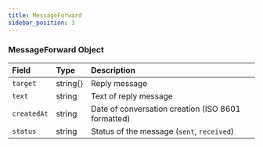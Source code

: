```yaml
---
title: MessageForward
sidebar_position: 3
---
```


### MessageForward Object

| Field       | Type     | Description                                        |
| :---------- | :------- | :------------------------------------------------- |
| `target`    | string{} | Reply message                                      |
| `text`      | string   | Text of reply message                              |
| `createdAt` | string   | Date of conversation creation (ISO 8601 formatted) |
| `status`    | string   | Status of the message (`sent`, `received`)         |
